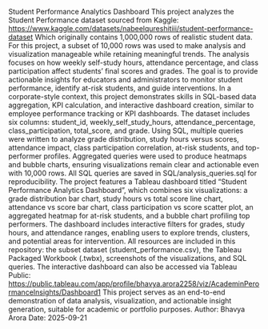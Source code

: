 Student Performance Analytics Dashboard
This project analyzes the Student Performance dataset sourced from Kaggle: https://www.kaggle.com/datasets/nabeelqureshitiii/student-performance-dataset
Which originally contains 1,000,000 rows of realistic student data. For this project, a subset of 10,000 rows was used to make analysis and visualization manageable while retaining meaningful trends. The analysis focuses on how weekly self-study hours, attendance percentage, and class participation affect students’ final scores and grades. The goal is to provide actionable insights for educators and administrators to monitor student performance, identify at-risk students, and guide interventions. In a corporate-style context, this project demonstrates skills in SQL-based data aggregation, KPI calculation, and interactive dashboard creation, similar to employee performance tracking or KPI dashboards.
The dataset includes six columns: student_id, weekly_self_study_hours, attendance_percentage, class_participation, total_score, and grade. Using SQL, multiple queries were written to analyze grade distribution, study hours versus scores, attendance impact, class participation correlation, at-risk students, and top-performer profiles. Aggregated queries were used to produce heatmaps and bubble charts, ensuring visualizations remain clear and actionable even with 10,000 rows. All SQL queries are saved in SQL/analysis_queries.sql for reproducibility.
The project features a Tableau dashboard titled “Student Performance Analytics Dashboard”, which combines six visualizations: a grade distribution bar chart, study hours vs total score line chart, attendance vs score bar chart, class participation vs score scatter plot, an aggregated heatmap for at-risk students, and a bubble chart profiling top performers. The dashboard includes interactive filters for grades, study hours, and attendance ranges, enabling users to explore trends, clusters, and potential areas for intervention.
All resources are included in this repository: the subset dataset (student_performance.csv), the Tableau Packaged Workbook (.twbx), screenshots of the visualizations, and SQL queries. The interactive dashboard can also be accessed via Tableau Public: https://public.tableau.com/app/profile/bhavya.arora2258/viz/AcademinPerormanceInsights/Dashboard1
This project serves as an end-to-end demonstration of data analysis, visualization, and actionable insight generation, suitable for academic or portfolio purposes.
Author: Bhavya Arora
Date: 2025-09-21
